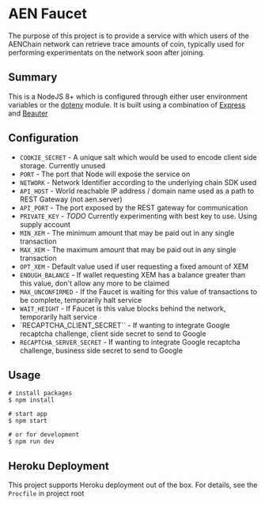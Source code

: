 # AEN Faucet

The purpose of this project is to provide a service with which users of the AENChain network can retrieve trace amounts of coin, typically used for performing experimentats on the network soon after joining. 

## Summary

This is a NodeJS 8+ which is configured through either user environment variables or the [dotenv](https://www.npmjs.com/package/dotenv) module. It is built using a combination of [Express](https://github.com/expressjs/express) and [Beauter](http://beauter.outboxcraft.com/)

## Configuration

* `COOKIE_SECRET` - A unique salt which would be used to encode client side storage. Currently unused
* `PORT` - The port that Node will expose the service on
* `NETWORK` - Network Identifier according to the underlying chain SDK used
* `API_HOST` - World reachable IP address / domain name used as a path to REST Gateway (not aen.server)
* `API_PORT` - The port exposed by the REST gateway for communication
* `PRIVATE_KEY` - *TODO* Currently experimenting with best key to use. Using supply account
* `MIN_XEM` - The minimum amount that may be paid out in any single transaction
* `MAX_XEM` - The maximum amount that may be paid out in any single transaction
* `OPT_XEM` - Default value used if user requesting a fixed amount of XEM
* `ENOUGH_BALANCE` - If wallet requesting XEM has a balance greater than this value, don't allow any more to be claimed
* `MAX_UNCONFIRMED` - If the Faucet is waiting for this value of transactions to be complete, temporarily halt service
* `WAIT_HEIGHT` - If Faucet is this value blocks behind the network, temporarily halt service
* `RECAPTCHA_CLIENT_SECRET`` - If wanting to integrate Google recaptcha challenge, client side secret to send to Google
* `RECAPTCHA_SERVER_SECRET` - If wanting to integrate Google recaptcha challenge, business side secret to send to Google

## Usage

```
# install packages
$ npm install

# start app
$ npm start

# or for development
$ npm run dev
```

## Heroku Deployment

This project supports Heroku deployment out of the box. For details, see the `Procfile` in project root